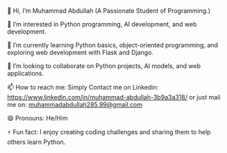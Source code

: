 👋 Hi, I’m Muhammad Abdullah (A Passionate Student of Programming.)

👀 I’m interested in Python programming, AI development, and web development.

🌱 I’m currently learning Python basics, object-oriented programming, and exploring web development with Flask and Django.

💞️ I’m looking to collaborate on Python projects, AI models, and web applications.

📫 How to reach me: Simply Contact me on Linkedin: https://www.linkedin.com/in/muhammad-abdullah-3b9a3a318/
or just mail me on: muhammadabdullah285.99@gmail.com

😄 Pronouns: He/Him

⚡ Fun fact: I enjoy creating coding challenges and sharing them to help others learn Python.

<!---
abdullah88417899/abdullah88417899 is a ✨ special ✨ repository because its `README.md` (this file) appears on your GitHub profile.
You can click the Preview link to take a look at your changes.
--->
